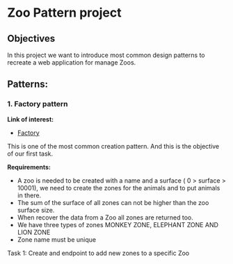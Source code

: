 # Zoo Pattern project

## Objectives

In this project we want to introduce most common design patterns to recreate a web application for manage Zoos.

## Patterns:

### 1. Factory pattern

**Link of interest:**

- [Factory](https://www.tutorialspoint.com/design_pattern/factory_pattern.htm)

This is one of the most common creation pattern. And this is the objective of our first task.

**Requirements:**

- A zoo is needed to be created with a name and a surface ( 0 > surface > 10001), we need to create the zones for the
  animals and to put animals in there.
- The sum of the surface of all zones can not be higher than the zoo surface size.
- When recover the data from a Zoo all zones are returned too.
- We have three types of zones MONKEY ZONE, ELEPHANT ZONE AND LION ZONE
- Zone name must be unique

Task 1: Create and endpoint to add new zones to a specific Zoo